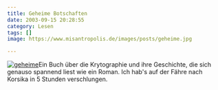 ```yaml
---
title: Geheime Botschaften
date: 2003-09-15 20:28:55
category: Lesen
tags: []
image: https://www.misantropolis.de/images/posts/geheime.jpg

---
```


[![](http://www.misantropolis.de/wp-content/uploads/2008/04/geheime.jpg "geheime")](http://www.misantropolis.de/wp-content/uploads/2008/04/geheime.jpg)Ein Buch über die Krytographie und ihre Geschichte, die sich genauso spannend liest wie ein Roman. Ich hab's auf der Fähre nach Korsika in 5 Stunden verschlungen.
